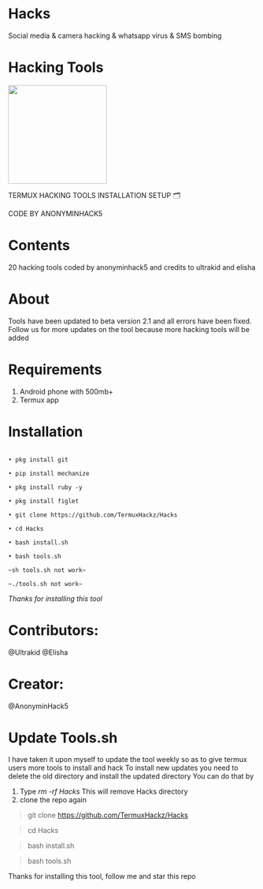 # Hacks
Social media &amp; camera hacking &amp; whatsapp virus &amp; SMS bombing

# Hacking Tools

<img src="https://github.com/TermuxHackz/Hacks/blob/master/1607698437860.png" width="200px" height="200px"/>

TERMUX HACKING TOOLS INSTALLATION SETUP 🗂️

CODE BY ANONYMINHACK5

# Contents
20 hacking tools coded by anonyminhack5 and credits to ultrakid and elisha


# About
Tools have been updated to beta version 2.1 and all errors have been fixed.
Follow us for more updates on the tool because more hacking tools will be added
# Requirements
1) Android phone with 500mb+
2) Termux app

# Installation
``` pkg update

• pkg install git

• pip install mechanize

• pkg install ruby -y

• pkg install figlet 

• git clone https://github.com/TermuxHackz/Hacks

• cd Hacks

• bash install.sh

• bash tools.sh

~sh tools.sh not work~

~./tools.sh not work~
```
*Thanks for installing this tool*
# Contributors:
@Ultrakid
@Elisha

# Creator:
@AnonyminHack5

# Update Tools.sh
I have taken it upon myself to update the tool weekly so as to give termux users more tools to install and hack
To install new updates you need to delete the old directory and install the updated directory
You can do that by
1) Type *rm -rf Hacks*
This will remove Hacks directory
2) clone the repo again
> git clone https://github.com/TermuxHackz/Hacks

> cd Hacks

> bash install.sh

> bash tools.sh

Thanks for installing this tool, follow me and star this repo


